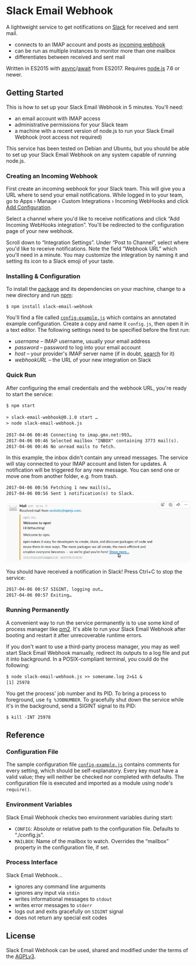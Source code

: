 # Slack Email Webhook

A lightweight service to get notifications on [Slack](https://slack.com/) for received and sent mail.

- connects to an IMAP account and posts as [incoming webhook](https://api.slack.com/incoming-webhooks)
- can be run as multiple instances to monitor more than one mailbox
- differentiates between received and sent mail

Written in ES2015 with [async](https://developer.mozilla.org/en-US/docs/Web/JavaScript/Reference/Statements/async_function)/[await](https://developer.mozilla.org/en-US/docs/Web/JavaScript/Reference/Operators/await) from ES2017. Requires [node.js](https://nodejs.org/en/download/current/) 7.6 or newer.


## Getting Started

This is how to set up your Slack Email Webhook in 5 minutes.
You'll need:

- an email account with IMAP access
- administrative permissions for your Slack team
- a machine with a recent version of node.js to run your Slack Email Webhook (root access not required)

This service has been tested on Debian and Ubuntu, but you should be able to set up your Slack Email Webhook on any system capable of running node.js.

### Creating an Incoming Webhook

First create an incoming webhook for your Slack team.
This will give you a URL where to send your email notifications.
While logged in to your team, go to Apps › Manage › Custom Integrations › Incoming WebHooks and click [Add Configuration](https://slack.com/apps/new/A0F7XDUAZ).

Select a channel where you'd like to receive notifications and click “Add Incoming WebHooks integration”.
You'll be redirected to the configuration page of your new webhook.

Scroll down to “Integration Settings”.
Under “Post to Channel”, select where you'd like to receive notifications.
Note the field “Webhook URL” which you'll need in a minute.
You may customize the integration by naming it and setting its icon to a Slack emoji of your taste.

### Installing & Configuration

To install the [package](https://www.npmjs.com/package/slack-email-webhook) and its dependencies on your machine, change to a new directory and run [npm](https://docs.npmjs.com/):

```
$ npm install slack-email-webhook
```

You'll find a file called [`config-example.js`](config-example.js) which contains an annotated example configuration.
Create a copy and name it `config.js`, then open it in a text editor.
The following settings need to be specified before the first run:

- *username* – IMAP username, usually your email address
- *password* – password to log into your email account
- *host* – your provider's IMAP server name (if in doubt, [search](https://duckduckgo.com/?q=imap+settings+yourproviderhere) for it)
- *webhookURL* – the URL of your new integration on Slack

### Quick Run

After configuring the email credentials and the webhook URL, you're ready to start the service:

```
$ npm start

> slack-email-webhook@0.1.0 start …
> node slack-email-webhook.js

2017-04-06 00:46 Connecting to imap.gmx.net:993…
2017-04-06 00:46 Selected mailbox "INBOX" containing 3773 mail(s).
2017-04-06 00:46 No unread mails to fetch.
```

In this example, the inbox didn't contain any unread messages.
The service will stay connected to your IMAP account and listen for updates.
A notification will be triggered for any new message.
You can send one or move one from another folder, e.g. from trash.

```
2017-04-06 00:56 Fetching 1 new mail(s)…
2017-04-06 00:56 Sent 1 notification(s) to Slack.
```

![Slack Notification](documentation/screenshots/slack-message.png)

You should have received a notification in Slack!
Press Ctrl+C to stop the service:

```
2017-04-06 00:57 SIGINT, logging out…
2017-04-06 00:57 Exiting…
```

### Running Permanently

A convenient way to run the service permanently is to use some kind of process manager like [pm2](https://www.npmjs.com/package/pm2).
It's able to run your Slack Email Webhook after booting and restart it after unrecoverable runtime errors.

If you don't want to use a third-party process manager, you may as well start Slack Email Webhook manually, redirect its outputs to a log file and put it into background.
In a POSIX-compliant terminal, you could do the following:

```
$ node slack-email-webhook.js >> somename.log 2>&1 &
[1] 25978
```

You get the process' job number and its PID. To bring a process to foreground, use `fg %JOBNUMBER`. To gracefully shut down the service while it's in the background, send a SIGINT signal to its PID:

```
$ kill -INT 25978
```


## Reference

### Configuration File

The sample configuration file [`config-example.js`](config-example.js) contains comments for every setting, which should be self-explanatory.
Every key must have a valid value; they will neither be checked nor completed with defaults.
The configuration file is executed and imported as a module using node's `require()`.

### Environment Variables

Slack Email Webhook checks two environment variables during start:

- `CONFIG`: Absolute or relative path to the configuration file. Defaults to “./config.js”.
- `MAILBOX`: Name of the mailbox to watch. Overrides the “mailbox” property in the configuration file, if set.

### Process Interface

Slack Email Webhook…

- ignores any command line arguments
- ignores any input via `stdin`
- writes informational messages to `stdout`
- writes error messages to `stderr`
- logs out and exits gracefully on `SIGINT` signal
- does not return any special exit codes


## License

Slack Email Webhook can be used, shared and modified under the terms of the [AGPLv3](https://www.gnu.org/licenses/agpl-3.0.html).
